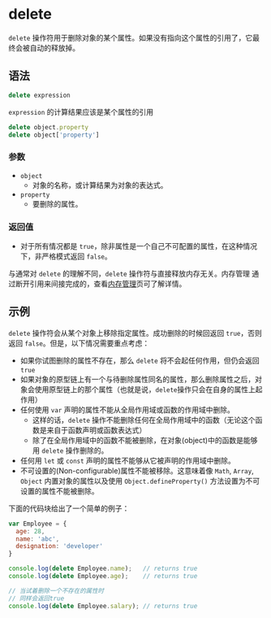 ﻿# delete

`delete` 操作符用于删除对象的某个属性。如果没有指向这个属性的引用了，它最终会被自动的释放掉。

## 语法

```javascript
delete expression
```

`expression` 的计算结果应该是某个属性的引用

```javascript
delete object.property 
delete object['property']
```

### 参数

 - `object`
    - 对象的名称，或计算结果为对象的表达式。
 - `property`
    - 要删除的属性。

### 返回值

 - 对于所有情况都是 `true`，除非属性是一个自己不可配置的属性，在这种情况下，非严格模式返回 `false`。


与通常对 `delete` 的理解不同，`delete` 操作符与直接释放内存无关。内存管理 通过断开引用来间接完成的，查看[内存管理][1]页可了解详情。

## 示例

`delete` 操作符会从某个对象上移除指定属性。成功删除的时候回返回 `true`，否则返回 `false`。但是，以下情况需要重点考虑：

 - 如果你试图删除的属性不存在，那么 `delete` 将不会起任何作用，但仍会返回 `true`
 - 如果对象的原型链上有一个与待删除属性同名的属性，那么删除属性之后，对象会使用原型链上的那个属性（也就是说，`delete`操作只会在自身的属性上起作用）
 - 任何使用 `var` 声明的属性不能从全局作用域或函数的作用域中删除。
    - 这样的话，`delete` 操作不能删除任何在全局作用域中的函数（无论这个函数是来自于函数声明或函数表达式）
    - 除了在全局作用域中的函数不能被删除，在对象(object)中的函数是能够用 `delete` 操作删除的。
 - 任何用 `let` 或 `const` 声明的属性不能够从它被声明的作用域中删除。
 - 不可设置的(Non-configurable)属性不能被移除。这意味着像 `Math`, `Array`, `Object` 内置对象的属性以及使用 `Object.defineProperty()` 方法设置为不可设置的属性不能被删除。


下面的代码块给出了一个简单的例子：

```javascript
var Employee = {
  age: 28,
  name: 'abc',
  designation: 'developer'
}

console.log(delete Employee.name);   // returns true
console.log(delete Employee.age);    // returns true

// 当试着删除一个不存在的属性时
// 同样会返回true
console.log(delete Employee.salary); // returns true
```


  [1]: https://developer.mozilla.org/zh-CN/docs/Web/JavaScript/Memory_Management